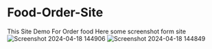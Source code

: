 # Food-Order-Site
This Site Demo For Order food
Here some screenshot form site 
![Screenshot 2024-04-18 144906](https://github.com/AhmedElashryCap/Food-Order-Site/assets/106434715/4c62db74-f720-44c9-9a98-d8a52a4c1ea6)
![Screenshot 2024-04-18 144849](https://github.com/AhmedElashryCap/Food-Order-Site/assets/106434715/90a74864-7669-4004-a2f2-dd78a6fd231f)
